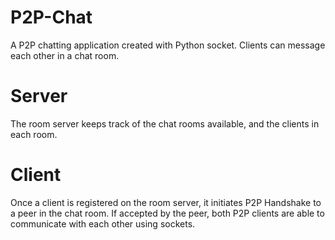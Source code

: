 # P2P-Chat
A P2P chatting application created with Python socket. Clients can message each other in a chat room.
# Server
The room server keeps track of the chat rooms available, and the clients in each room.
# Client
Once a client is registered on the room server, it initiates P2P Handshake to a peer in the chat room. If accepted by the peer, both P2P clients are able to communicate with each other using sockets.
